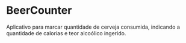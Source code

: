 # BeerCounter
Aplicativo para marcar quantidade de cerveja consumida, indicando a quantidade de calorias e teor alcoólico ingerido. 
